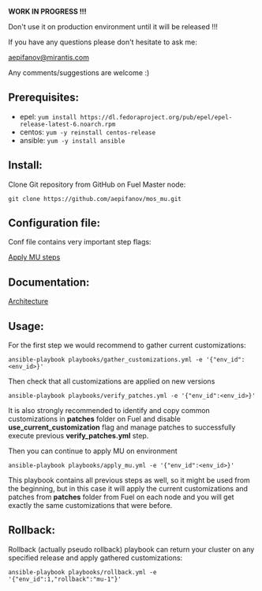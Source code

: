 
**WORK IN PROGRESS !!!**

Don't use it on production environment until it will be released !!!

If you have any questions please don't hesitate to ask me:

aepifanov@mirantis.com

Any comments/suggestions are welcome :)

Prerequisites:
--------------

- epel: `yum install https://dl.fedoraproject.org/pub/epel/epel-release-latest-6.noarch.rpm`
- centos: `yum -y reinstall centos-release`
- ansible: `yum -y install ansible`

Install:
--------

Clone Git repository from GitHub on Fuel Master node:
```
git clone https://github.com/aepifanov/mos_mu.git
```
Configuration file:
-------------------

Conf file contains very important step flags:

[Apply MU steps](playbooks/vars/steps/apply_mu.yml)

Documentation:
--------------

[Architecture](doc/architecture.md)

Usage:
------

For the first step we would recommend to gather current customizations:
```
ansible-playbook playbooks/gather_customizations.yml -e '{"env_id":<env_id>}'
```

Then check that all customizations are applied on new versions
```
ansible-playbook playbooks/verify_patches.yml -e '{"env_id":<env_id>}'
```

It is also strongly recommended to identify and copy common customizations in
**patches** folder on Fuel and disable **use_current_customization** flag and
manage patches to successfully execute previous **verify_patches.yml** step.

Then you can continue to apply MU on environment
```
ansible-playbook playbooks/apply_mu.yml -e '{"env_id":<env_id>}'
```

This playbook contains all previous steps as well, so it might be used from
the beginning, but in this case it will apply the current customizations
and patches from **patches** folder from Fuel on each node and you will
get exactly the same customizations that were before.

Rollback:
---------

Rollback (actually pseudo rollback) playbook can return your cluster on any
specified release and apply gathered customizations:
```
ansible-playbook playbooks/rollback.yml -e '{"env_id":1,"rollback":"mu-1"}'
```
